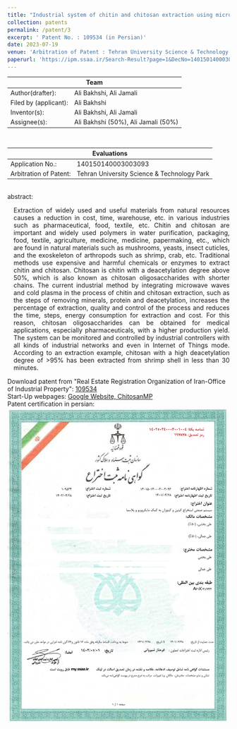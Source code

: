 ```yaml
---
title: "Industrial system of chitin and chitosan extraction using microwave and plasma"
collection: patents
permalink: /patent/3
excerpt: ' Patent No. : 109534 (in Persian)'
date: 2023-07-19
venue: 'Arbitration of Patent : Tehran University Science & Technology Park'
paperurl: 'https://ipm.ssaa.ir/Search-Result?page=1&DecNo=140150140003003093&RN=109534'
---
```

 <table>
  <tr>
    <th colspan="2" style="text-align:center; border-bottom-style:solid; border-bottom-width:0.1em;">Team</th>
  </tr>
  <tr>
    <td>Author(drafter):</td>
    <td>Ali Bakhshi, Ali Jamali</td>
  </tr>
  <tr>
    <td>Filed by (applicant):</td>
    <td>Ali Bakhshi</td>
  </tr>
  <tr>
    <td>Inventor(s):</td>
    <td>Ali Bakhshi, Ali Jamali</td>
  </tr>
  <tr>
    <td>Assignee(s):</td>
    <td>Ali Bakhshi (50%), Ali Jamali (50%)</td>
  </tr>
</table>
<br>
 <table>
  <tr>
    <th colspan="2" style="text-align:center; border-bottom-style:solid; border-bottom-width:0.1em;">Evaluations</th>
  </tr>
  <tr>
    <td>Application No.:</td>
    <td>140150140003003093</td>
  </tr>
  <tr>
    <td>Arbitration of Patent:</td>
    <td>Tehran University Science & Technology Park</td>
  </tr>
</table>
<br>
abstract:<br>
<p align="justify" style="padding-left: 1em">Extraction of widely used and useful materials from natural resources causes a reduction in 
  cost, time, warehouse, etc. in various industries such as pharmaceutical, food, textile, etc. Chitin and chitosan are important and widely 
  used polymers in water purification, packaging, food, textile, agriculture, medicine, medicine, papermaking, etc., which are found in 
  natural materials such as mushrooms, yeasts, insect cuticles, and the exoskeleton of arthropods such as shrimp, crab, etc. Traditional 
  methods use expensive and harmful chemicals or enzymes to extract chitin and chitosan. Chitosan is chitin with a deacetylation degree above 50%,
  which is also known as chitosan oligosaccharides with shorter chains. The current industrial method by integrating microwave waves and 
  cold plasma in the process of chitin and chitosan extraction, such as the steps of removing minerals, protein and deacetylation, 
  increases the percentage of extraction, quality and control of the process and reduces the time, steps, energy consumption for 
  extraction and cost. For this reason, chitosan oligosaccharides can be obtained for medical applications, especially pharmaceuticals, 
  with a higher production yield. The system can be monitored and controlled by industrial controllers with all kinds of industrial networks 
  and even in Internet of Things mode. According to an extraction example, chitosan with a high deacetylation degree of >95% has been 
  extracted from shrimp shell in less than 30 minutes.<p>

Download patent from "Real Estate Registration Organization of Iran-Office of Industrial Property": <a href="https://ipm.ssaa.ir/Search-Result?page=1&DecNo=140150140003003093&RN=109534">109534</a> <br>
 Start-Up webpages: <a href="https://sites.google.com/view/ChitosanMP">Google Website, ChitosanMP</a><br>
Patent certification in persian: 
 <img src="/files/patents/patentCert109534.png" alt="Certification of Industrial system of chitin and chitosan extraction using microwave and plasma">
